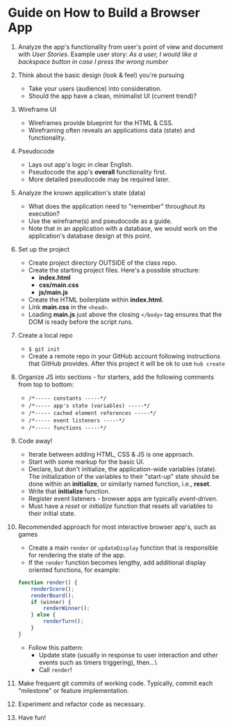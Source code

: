 # Guide on How to Build a Browser App

1. Analyze the app's functionality from user's point of view and document with _User Stories_.  Example user story: _As a user, I would like a backspace button in case I press the wrong number_

2. Think about the basic design (look & feel) you're pursuing 
	- Take your users (audience) into consideration.
	- Should the app have a clean, minimalist UI (current trend)?

3. Wireframe UI	
	- Wireframes provide blueprint for the HTML & CSS. 
	- Wireframing often reveals an applications data (state) and functionality.

4. Pseudocode
	- Lays out app's logic in clear English.
	- Pseudocode the app's **overall** functionality first.
	- More detailed pseudocode may be required later.

5. Analyze the known application's state (data)
	- What does the application need to "remember" throughout its execution?
	- Use the wireframe(s) and pseudocode as a guide.
	- Note that in an application with a database, we would work on the application's database design at this point.

6. Set up the project
	- Create project directory OUTSIDE of the class repo.
	- Create the starting project files. Here's a possible structure:
		- **index.html**
		- **css/main.css**
		- **js/main.js**
	- Create the HTML boilerplate within **index.html**.
	- Link **main.css** in the `<head>`.
	- Loading **main.js** just above the closing `</body>` tag ensures that the DOM is ready before the script runs.

7. Create a local repo
	- `$ git init`
	- Create a remote repo in your GitHub account following instructions that GitHub provides.  After this project it will be ok to use `hub create`

8. Organize JS into sections - for starters, add the following comments from top to bottom:
	- `/*----- constants -----*/`
	- `/*----- app's state (variables) -----*/`
	- `/*----- cached element references -----*/`
	- `/*----- event listeners -----*/`
	- `/*----- functions -----*/`

9. Code away!
	- Iterate between adding HTML, CSS & JS is one approach.
	- Start with some markup for the basic UI.
	- Declare, but don't initialize, the application-wide variables (state). The initialization of the variables to their "start-up" state should be done within an **initialize**, or similarly named function, i.e., **reset**.
	- Write that **initialize** function.
	- Register event listeners - browser apps are typically _event-driven_.
	- Must have a _reset_ or _initialize_ function that resets all variables to their initial state.

10. Recommended approach for most interactive browser app's, such as games
	- Create a main `render` or `updateDisplay` function that is responsible for rendering the state of the app.
	- If the `render` function becomes lengthy, add additional display oriented functions, for example:
	
	```js
	function render() {
		renderScore();
		renderBoard();
		if (winner) {
			renderWinner();
		} else {
			renderTurn();
		}
	}
	```
	- Follow this pattern:
		- Update state (usually in response to user interaction and other events such as timers triggering), then...\
		- Call `render`!

11. Make frequent git commits of working code. Typically, commit each "milestone" or feature implementation.

12. Experiment and refactor code as necessary.

13. Have fun!